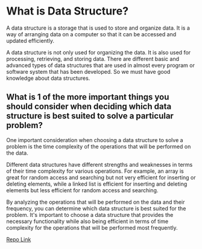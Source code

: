 # What is Data Structure?
A data structure is a storage that is used to store and organize data. It is a way of arranging data on a computer so that it can be accessed and updated efficiently.

A data structure is not only used for organizing the data. It is also used for processing, retrieving, and storing data. There are different basic and advanced types of data structures that are used in almost every program or software system that has been developed. So we must have good knowledge about data structures. 

## What is 1 of the more important things you should consider when deciding which data structure is best suited to solve a particular problem?

One important consideration when choosing a data structure to solve a problem is the time complexity of the operations that will be performed on the data.

Different data structures have different strengths and weaknesses in terms of their time complexity for various operations. For example, an array is great for random access and searching but not very efficient for inserting or deleting elements, while a linked list is efficient for inserting and deleting elements but less efficient for random access and searching.

By analyzing the operations that will be performed on the data and their frequency, you can determine which data structure is best suited for the problem. It's important to choose a data structure that provides the necessary functionality while also being efficient in terms of time complexity for the operations that will be performed most frequently.

[Repo Link](https://github.com/saifobe/reading-notes/blob/main/ReadNotes/prep/DataStructuresAndAlgorithms.md)
